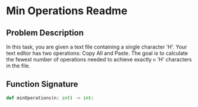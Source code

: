 # Min Operations Readme

## Problem Description

In this task, you are given a text file containing a single character 'H'. Your text editor has two operations: Copy All and Paste. The goal is to calculate the fewest number of operations needed to achieve exactly `n` 'H' characters in the file.

## Function Signature

```python
def minOperations(n: int) -> int:

